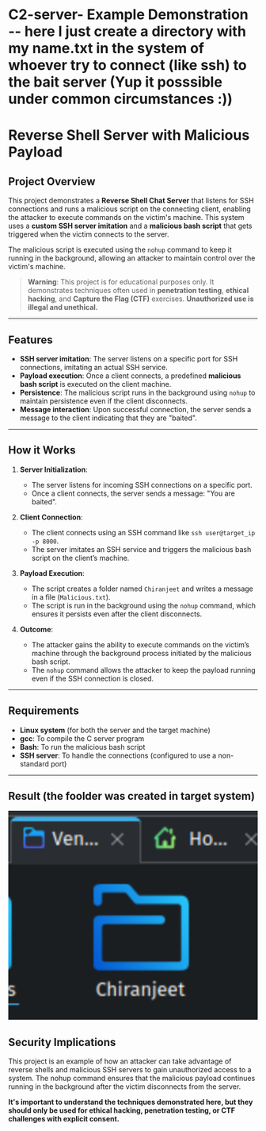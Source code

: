 # C2-server- Example Demonstration -- here I just create a directory with my name.txt in the system of whoever try to connect (like ssh) to the bait server (Yup it posssible under common circumstances :)) 
 
# Reverse Shell Server with Malicious Payload

## Project Overview

This project demonstrates a **Reverse Shell Chat Server** that listens for SSH connections and runs a malicious script on the connecting client, enabling the attacker to execute commands on the victim's machine. This system uses a **custom SSH server imitation** and a **malicious bash script** that gets triggered when the victim connects to the server.

The malicious script is executed using the `nohup` command to keep it running in the background, allowing an attacker to maintain control over the victim's machine.

> **Warning**: This project is for educational purposes only. It demonstrates techniques often used in **penetration testing**, **ethical hacking**, and **Capture the Flag (CTF)** exercises. **Unauthorized use is illegal and unethical.**

---

## Features

- **SSH server imitation**: The server listens on a specific port for SSH connections, imitating an actual SSH service.
- **Payload execution**: Once a client connects, a predefined **malicious bash script** is executed on the client machine.
- **Persistence**: The malicious script runs in the background using `nohup` to maintain persistence even if the client disconnects.
- **Message interaction**: Upon successful connection, the server sends a message to the client indicating that they are "baited".

---

## How it Works

1. **Server Initialization**:
   - The server listens for incoming SSH connections on a specific port.
   - Once a client connects, the server sends a message: "You are baited".
   
2. **Client Connection**:
   - The client connects using an SSH command like `ssh user@target_ip -p 8000`.
   - The server imitates an SSH service and triggers the malicious bash script on the client’s machine.
   
3. **Payload Execution**:
   - The script creates a folder named `Chiranjeet` and writes a message in a file (`Malicious.txt`).
   - The script is run in the background using the `nohup` command, which ensures it persists even after the client disconnects.
   
4. **Outcome**:
   - The attacker gains the ability to execute commands on the victim’s machine through the background process initiated by the malicious bash script.
   - The `nohup` command allows the attacker to keep the payload running even if the SSH connection is closed.

---

## Requirements

- **Linux system** (for both the server and the target machine)
- **gcc**: To compile the C server program
- **Bash**: To run the malicious bash script
- **SSH server**: To handle the connections (configured to use a non-standard port)

---

## Result (the foolder was created in target system)

![result](https://github.com/CHIRANJEET1729DAS/C2-server-/blob/main/Result/result.png)

## Security Implications

This project is an example of how an attacker can take advantage of reverse shells and malicious SSH servers to gain unauthorized access to a system. The nohup command ensures that the malicious payload continues running in the background after the victim disconnects from the server.

**It's important to understand the techniques demonstrated here, but they should only be used for ethical hacking, penetration testing, or CTF challenges with explicit consent.**
